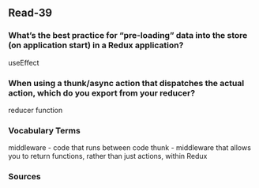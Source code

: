 ## Read-39

### What’s the best practice for “pre-loading” data into the store (on application start) in a Redux application?
useEffect

### When using a thunk/async action that dispatches the actual action, which do you export from your reducer?
reducer function

### Vocabulary Terms
middleware - code that runs between code
thunk - middleware that allows you to return functions, rather than just actions, within Redux

### Sources
